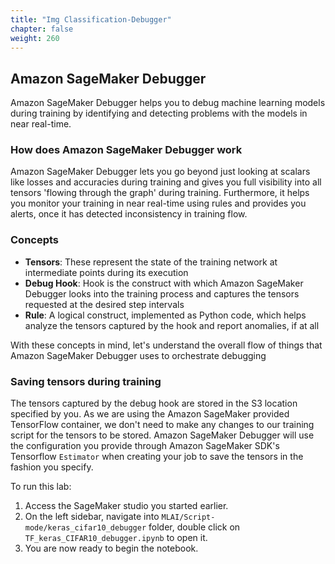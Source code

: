 ```yaml
---
title: "Img Classification-Debugger"
chapter: false
weight: 260
---
```


## Amazon SageMaker Debugger

Amazon SageMaker Debugger helps you to debug machine learning models during training by identifying and detecting problems with the models in near real-time.

### How does Amazon SageMaker Debugger work

Amazon SageMaker Debugger lets you go beyond just looking at scalars like losses and accuracies during training and gives you full visibility into all tensors 'flowing through the graph' during training. Furthermore, it helps you monitor your training in near real-time using rules and provides you alerts, once it has detected inconsistency in training flow.

### Concepts

* **Tensors**: These represent the state of the training network at intermediate points during its execution
* **Debug Hook**: Hook is the construct with which Amazon SageMaker Debugger looks into the training process and captures the tensors requested at the desired step intervals
* **Rule**: A logical construct, implemented as Python code, which helps analyze the tensors captured by the hook and report anomalies, if at all

With these concepts in mind, let's understand the overall flow of things that Amazon SageMaker Debugger uses to orchestrate debugging

### Saving tensors during training

The tensors captured by the debug hook are stored in the S3 location specified by you.
As we are using the Amazon SageMaker provided TensorFlow container, we don't need to make any changes to our training script for the tensors to be stored. Amazon SageMaker Debugger will use the configuration you provide through Amazon SageMaker SDK's Tensorflow `Estimator` when creating your job to save the tensors in the fashion you specify.

To run this lab:

1. Access the SageMaker studio you started earlier.
2. On the left sidebar, navigate into `MLAI/Script-mode/keras_cifar10_debugger` folder, double click on `TF_keras_CIFAR10_debugger.ipynb` to open it.
3. You are now ready to begin the notebook.
